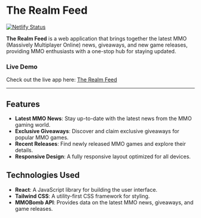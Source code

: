 # The Realm Feed

[![Netlify Status](https://api.netlify.com/api/v1/badges/c91828eb-7e93-4d60-b80f-d211596fe878/deploy-status)](https://app.netlify.com/sites/the-realm-feed/deploys)

**The Realm Feed** is a web application that brings together the latest MMO (Massively Multiplayer Online) news, giveaways, and new game releases, 
providing MMO enthusiasts with a one-stop hub for staying updated.

### Live Demo

Check out the live app here: [The Realm Feed](https://the-realm-feed.netlify.app)

---

## Features

- **Latest MMO News**: Stay up-to-date with the latest news from the MMO gaming world.
- **Exclusive Giveaways**: Discover and claim exclusive giveaways for popular MMO games.
- **Recent Releases**: Find newly released MMO games and explore their details.
- **Responsive Design**: A fully responsive layout optimized for all devices.

## Technologies Used

- **React**: A JavaScript library for building the user interface.
- **Tailwind CSS**: A utility-first CSS framework for styling.
- **MMOBomb API**: Provides data on the latest MMO news, giveaways, and game releases.

